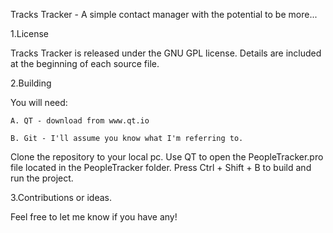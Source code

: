 Tracks Tracker - A simple contact manager with the potential to be more...

1.License

Tracks Tracker is released under the GNU GPL license. Details are included at the beginning of each source file.

2.Building

You will need: 

	A. QT - download from www.qt.io 

	B. Git - I'll assume you know what I'm referring to.

Clone the repository to your local pc. Use QT to open the PeopleTracker.pro file located in the PeopleTracker folder. Press Ctrl + Shift + B to build and run the project.

3.Contributions or ideas.

Feel free to let me know if you have any!

